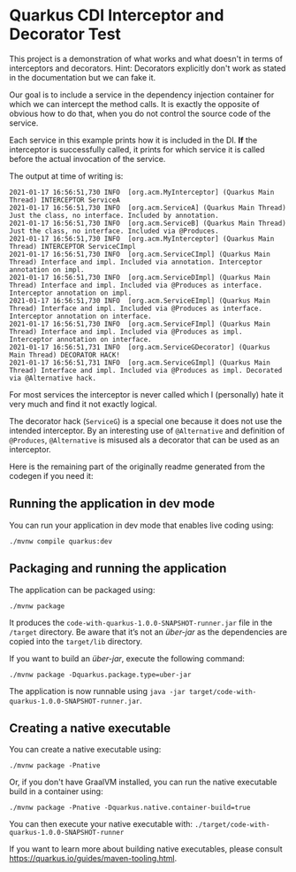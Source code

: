 # Quarkus CDI Interceptor and Decorator Test

This project is a demonstration of what works and what doesn't in terms of interceptors and decorators. Hint: Decorators explicitly don't work as stated in the documentation but we can fake it.

Our goal is to include a service in the dependency injection container for which we can intercept the method calls. It is exactly the opposite of obvious how to do that, when you do not control the source code of the service.

Each service in this example prints how it is included in the DI. **If** the interceptor is successfully called, it prints for which service it is called before the actual invocation of the service.

The output at time of writing is:
```
2021-01-17 16:56:51,730 INFO  [org.acm.MyInterceptor] (Quarkus Main Thread) INTERCEPTOR ServiceA
2021-01-17 16:56:51,730 INFO  [org.acm.ServiceA] (Quarkus Main Thread) Just the class, no interface. Included by annotation.
2021-01-17 16:56:51,730 INFO  [org.acm.ServiceB] (Quarkus Main Thread) Just the class, no interface. Included via @Produces.
2021-01-17 16:56:51,730 INFO  [org.acm.MyInterceptor] (Quarkus Main Thread) INTERCEPTOR ServiceCImpl
2021-01-17 16:56:51,730 INFO  [org.acm.ServiceCImpl] (Quarkus Main Thread) Interface and impl. Included via annotation. Interceptor annotation on impl.
2021-01-17 16:56:51,730 INFO  [org.acm.ServiceDImpl] (Quarkus Main Thread) Interface and impl. Included via @Produces as interface. Interceptor annotation on impl.
2021-01-17 16:56:51,730 INFO  [org.acm.ServiceEImpl] (Quarkus Main Thread) Interface and impl. Included via @Produces as interface. Interceptor annotation on interface.
2021-01-17 16:56:51,730 INFO  [org.acm.ServiceFImpl] (Quarkus Main Thread) Interface and impl. Included via @Produces as impl. Interceptor annotation on interface.
2021-01-17 16:56:51,731 INFO  [org.acm.ServiceGDecorator] (Quarkus Main Thread) DECORATOR HACK!
2021-01-17 16:56:51,731 INFO  [org.acm.ServiceGImpl] (Quarkus Main Thread) Interface and impl. Included via @Produces as impl. Decorated via @Alternative hack.
```

For most services the interceptor is never called which I (personally) hate it very much and find it not exactly logical.

The decorator hack (`ServiceG`) is a special one because it does not use the intended interceptor.
By an interesting use of `@Alternative` and definition of `@Produces`, `@Alternative` is misused als a decorator that can be used as an interceptor.


Here is the remaining part of the originally readme generated from the codegen if you need it:

## Running the application in dev mode

You can run your application in dev mode that enables live coding using:
```shell script
./mvnw compile quarkus:dev
```

## Packaging and running the application

The application can be packaged using:
```shell script
./mvnw package
```
It produces the `code-with-quarkus-1.0.0-SNAPSHOT-runner.jar` file in the `/target` directory.
Be aware that it’s not an _über-jar_ as the dependencies are copied into the `target/lib` directory.

If you want to build an _über-jar_, execute the following command:
```shell script
./mvnw package -Dquarkus.package.type=uber-jar
```

The application is now runnable using `java -jar target/code-with-quarkus-1.0.0-SNAPSHOT-runner.jar`.

## Creating a native executable

You can create a native executable using: 
```shell script
./mvnw package -Pnative
```

Or, if you don't have GraalVM installed, you can run the native executable build in a container using: 
```shell script
./mvnw package -Pnative -Dquarkus.native.container-build=true
```

You can then execute your native executable with: `./target/code-with-quarkus-1.0.0-SNAPSHOT-runner`

If you want to learn more about building native executables, please consult https://quarkus.io/guides/maven-tooling.html.

